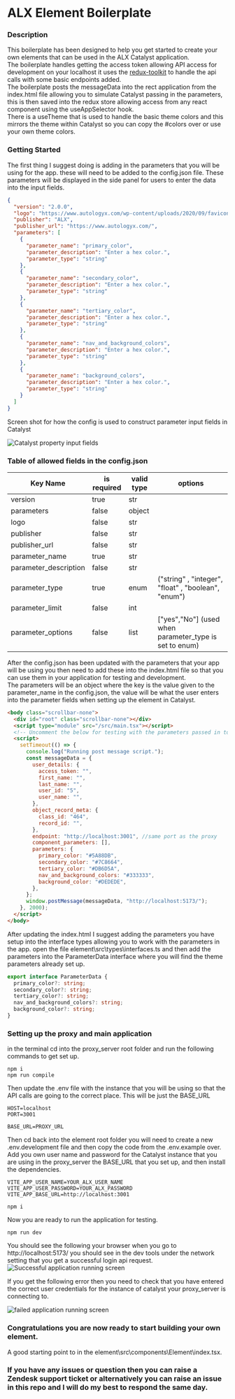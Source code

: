 # ALX Element Boilerplate

### Description

This boilerplate has been designed to help you get started to create your own elements that can be used in the ALX Catalyst application.  
The boilerplate handles getting the access token allowing API access for development on your localhost it uses the [redux-toolkit](https://redux-toolkit.js.org/rtk-query/usage/queries) to handle the api calls with some basic endpoints added.  
The boilerplate posts the messageData into the rect application from the index.html file allowing you to simulate Catalyst passing in the parameters, this is then saved into the redux store allowing access from any react component using the useAppSelector hook.  
There is a useTheme that is used to handle the basic theme colors and this mirrors the theme within Catalyst so you can copy the #colors over or use your own theme colors.

### Getting Started

The first thing I suggest doing is adding in the parameters that you will be using for the app. these will need to be added to the config.json file. These parameters will be displayed in the side panel for users to enter the data into the input fields.

```json
{
  "version": "2.0.0",
  "logo": "https://www.autologyx.com/wp-content/uploads/2020/09/favicon.png",
  "publisher": "ALX",
  "publisher_url": "https://www.autologyx.com/",
  "parameters": [
    {
      "parameter_name": "primary_color",
      "parameter_description": "Enter a hex color.",
      "parameter_type": "string"
    },
    {
      "parameter_name": "secondary_color",
      "parameter_description": "Enter a hex color.",
      "parameter_type": "string"
    },
    {
      "parameter_name": "tertiary_color",
      "parameter_description": "Enter a hex color.",
      "parameter_type": "string"
    },
    {
      "parameter_name": "nav_and_background_colors",
      "parameter_description": "Enter a hex color.",
      "parameter_type": "string"
    },
    {
      "parameter_name": "background_colors",
      "parameter_description": "Enter a hex color.",
      "parameter_type": "string"
    }
  ]
}
```

Screen shot for how the config is used to construct parameter input fields in Catalyst

![Catalyst property input fields](/img/property_fields.png)

### Table of allowed fields in the config.json

| Key Name              | is required | valid type | options                                                |
| --------------------- | ----------- | ---------- | ------------------------------------------------------ |
| version               | true        | str        |                                                        |
| parameters            | false       | object     |                                                        |
| logo                  | false       | str        |                                                        |
| publisher             | false       | str        |                                                        |
| publisher_url         | false       | str        |                                                        |
| parameter_name        | true        | str        |                                                        |
| parameter_description | false       | str        |                                                        |
| parameter_type        | true        | enum       | ("string" , "integer", "float" , "boolean", "enum")    |
| parameter_limit       | false       | int        |                                                        |
| parameter_options     | false       | list       | ["yes","No"] (used when parameter_type is set to enum) |

After the config.json has been updated with the parameters that your app will be using you then need to add these into the index.html file so that you can use them in your application for testing and development.  
The parameters will be an object where the key is the value given to the parameter_name in the config.json, the value will be what the user enters into the parameter fields when setting up the element in Catalyst.

```html
<body class="scrollbar-none">
  <div id="root" class="scrollbar-none"></div>
  <script type="module" src="/src/main.tsx"></script>
  <!-- Uncomment the below for testing with the parameters passed in to the messageData -->
  <script>
    setTimeout(() => {
      console.log("Running post message script.");
      const messageData = {
        user_details: {
          access_token: "",
          first_name: "",
          last_name: "",
          user_id: "5",
          user_name: "",
        },
        object_record_meta: {
          class_id: "464",
          record_id: "",
        },
        endpoint: "http://localhost:3001", //same port as the proxy
        component_parameters: [],
        parameters: {
          primary_color: "#5A88DB",
          secondary_color: "#7C8664",
          tertiary_color: "#DB6D5A",
          nav_and_background_colors: "#333333",
          background_color: "#DEDEDE",
        },
      };
      window.postMessage(messageData, "http://localhost:5173/");
    }, 2000);
  </script>
</body>
```

After updating the index.html I suggest adding the parameters you have setup into the interface types allowing you to work with the parameters in the app. open the file element\src\types\interfaces.ts and then add the parameters into the ParameterData interface where you will find the theme parameters already set up.

```typescript
export interface ParameterData {
  primary_color?: string;
  secondary_color?: string;
  tertiary_color?: string;
  nav_and_background_colors?: string;
  background_color?: string;
}
```

### Setting up the proxy and main application

in the terminal cd into the proxy_server root folder and run the following commands to get set up.

```
npm i
npm run compile
```

Then update the .env file with the instance that you will be using so that the API calls are going to the correct place. This will be just the BASE_URL

```
HOST=localhost
PORT=3001

BASE_URL=PROXY_URL
```

Then cd back into the element root folder you will need to create a new .env.development file and then copy the code from the .env.example over. Add you own user name and password for the Catalyst instance that you are using in the proxy_server the BASE_URL that you set up, and then install the dependencies.

```
VITE_APP_USER_NAME=YOUR_ALX_USER_NAME
VITE_APP_USER_PASSWORD=YOUR_ALX_PASSWORD
VITE_APP_BASE_URL=http://localhost:3001
```

```
npm i
```

Now you are ready to run the application for testing.

```
npm run dev
```

You should see the following your browser when you go to http://localhost:5173/ you should see in the dev tools under the network setting that you get a successful login api request.
![Successful application running screen](/img/success.png)

If you get the following error then you need to check that you have entered the correct user credentials for the instance of catalyst your proxy_server is connecting to.

![failed application running screen](/img/failed_login.png)

### Congratulations you are now ready to start building your own element.

A good starting point to in the element\src\components\Element\index.tsx.

### If you have any issues or question then you can raise a Zendesk support ticket or alternatively you can raise an issue in this repo and I will do my best to respond the same day.
